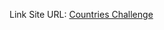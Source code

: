 Link Site URL: [Countries Challenge](https://rest-api-countries-project-obkkaviah-allenzoo.vercel.app/)
